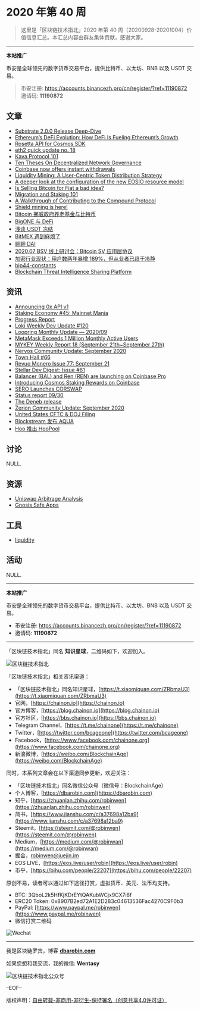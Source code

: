 # 2020 年第 40 周

> 这里是「区块链技术指北」2020 年第 40 周（20200928-20201004）价值信息汇总。本汇总内容由群友集体贡献，感谢大家。

***

**本站推广**

币安是全球领先的数字货币交易平台，提供比特币、以太坊、BNB 以及 USDT 交易。

> 币安注册: https://accounts.binancezh.pro/cn/register/?ref=11190872
> 邀请码: **11190872**

## 文章

* [Substrate 2.0.0 Release Deep-Dive](https://bbs.chainon.io/d/6497)
* [Ethereum’s DeFi Evolution: How DeFi Is Fueling Ethereum’s Growth](https://bbs.chainon.io/d/6500)
* [Rosetta API for Cosmos SDK](https://bbs.chainon.io/d/6501)
* [eth2 quick update no. 18](https://bbs.chainon.io/d/6502)
* [Kava Protocol 101](https://bbs.chainon.io/d/6503)
* [Ten Theses On Decentralized Network Governance](https://bbs.chainon.io/d/6510)
* [Coinbase now offers instant withdrawals](https://bbs.chainon.io/d/6513)
* [Liquidity Mining: A User-Centric Token Distribution Strategy](https://bbs.chainon.io/d/6516)
* [A deeper look at the configuration of the new EOSIO resource model](https://bbs.chainon.io/d/6517)
* [Is Selling Bitcoin for Fiat a bad idea?](https://bbs.chainon.io/d/6520)
* [Migration and Staking 101](https://bbs.chainon.io/d/6521)
* [A Walkthrough of Contributing to the Compound Protocol](https://bbs.chainon.io/d/6522)
* [Shield mining is here!](https://bbs.chainon.io/d/6523)
* [Bitcoin 挪威政府养老基金与比特币](https://bbs.chainon.io/d/6527)
* [BigONE 与 DeFi](https://bbs.chainon.io/d/6528)
* [浅谈 USDT 冻结](https://bbs.chainon.io/d/6530)
* [BitMEX 遇到麻烦了](https://bbs.chainon.io/d/6531)
* [聊聊 DAI](https://bbs.chainon.io/d/6532)
* [2020.07 BSV 线上研讨会：Bitcoin SV 应用层协议](https://bbs.chainon.io/d/6534)
* [加密行业现状：用户数两年暴增 189%，但从业者已趋于冷静](https://bbs.chainon.io/d/6535)
* [bip44-constants](https://bbs.chainon.io/d/6536)
* [Blockchain Threat Intelligence Sharing Platform](https://bbs.chainon.io/d/6537)

## 资讯

* [Announcing 0x API v1](https://bbs.chainon.io/d/6496)
* [Staking Economy #45: Mainnet Mania](https://bbs.chainon.io/d/6498)
* [Progress Report](https://bbs.chainon.io/d/6499)
* [Loki Weekly Dev Update #120](https://bbs.chainon.io/d/6504)
* [Loopring Monthly Update — 2020/09](https://bbs.chainon.io/d/6505)
* [MetaMask Exceeds 1 Million Monthly Active Users](https://bbs.chainon.io/d/6506)
* [MYKEY Weekly Report 18 (September 21th~September 27th)](https://bbs.chainon.io/d/6507)
* [Nervos Community Update: September 2020](https://bbs.chainon.io/d/6508)
* [Town Hall #66](https://bbs.chainon.io/d/6509)
* [Revuo Monero Issue 77: September 21](https://bbs.chainon.io/d/6511)
* [Stellar Dev Digest: Issue #61](https://bbs.chainon.io/d/6512)
* [Balancer (BAL) and Ren (REN) are launching on Coinbase Pro](https://bbs.chainon.io/d/6514)
* [Introducing Cosmos Staking Rewards on Coinbase](https://bbs.chainon.io/d/6515)
* [SERO Launches CORSWAP](https://bbs.chainon.io/d/6518)
* [Status report 09/30](https://bbs.chainon.io/d/6519)
* [The Deneb release](https://bbs.chainon.io/d/6524)
* [Zerion Community Update: September 2020](https://bbs.chainon.io/d/6525)
* [United States CFTC & DOJ Filing](https://bbs.chainon.io/d/6526)
* [Blockstream 发布 AQUA](https://bbs.chainon.io/d/6529)
* [Hoo 推出 HooPool](https://bbs.chainon.io/d/6533)

## 讨论

NULL.

## 资源

* [Uniswap Arbitrage Analysis](https://bbs.chainon.io/d/6538)
* [Gnosis Safe Apps](https://bbs.chainon.io/d/6539)

## 工具

* [liquidity](https://bbs.chainon.io/d/6540)

## 活动

NULL.

***

**本站推广**

币安是全球领先的数字货币交易平台，提供比特币、以太坊、BNB 以及 USDT 交易。

* 币安注册: https://accounts.binancezh.pro/cn/register/?ref=11190872
* 邀请码: **11190872**

***

「区块链技术指北」同名 **知识星球**，二维码如下，欢迎加入。

![区块链技术指北](https://cdn.dbarobin.com/3YzonTR.png)

「区块链技术指北」相关资讯渠道：

* 「区块链技术指北」同名知识星球，[https://t.xiaomiquan.com/ZRbmaU3](https://t.xiaomiquan.com/ZRbmaU3)
* 官网，[https://chainon.io](https://chainon.io)
* 官方博客，[https://blog.chainon.io](https://blog.chainon.io)
* 官方社区，[https://bbs.chainon.io](https://bbs.chainon.io)
* Telegram Channel，[https://t.me/chainone](https://t.me/chainone)
* Twitter，[https://twitter.com/bcageone](https://twitter.com/bcageone)
* Facebook，[https://www.facebook.com/chainone.org](https://www.facebook.com/chainone.org)
* 新浪微博，[https://weibo.com/BlockchainAge](https://weibo.com/BlockchainAge)

同时，本系列文章会在以下渠道同步更新，欢迎关注：

* 「区块链技术指北」同名微信公众号（微信号：BlockchainAge）
* 个人博客，[https://dbarobin.com](https://dbarobin.com)
* 知乎，[https://zhuanlan.zhihu.com/robinwen](https://zhuanlan.zhihu.com/robinwen)
* 简书，[https://www.jianshu.com/c/a37698a12ba9](https://www.jianshu.com/c/a37698a12ba9)
* Steemit，[https://steemit.com/@robinwen](https://steemit.com/@robinwen)
* Medium，[https://medium.com/@robinwan](https://medium.com/@robinwan)
* 掘金，[robinwen@juejin.im](https://juejin.im/user/5673ccae60b2260ee435f89a/posts)
* EOS LIVE，[https://eos.live/user/robin](https://eos.live/user/robin)
* 币乎，[https://bihu.com/people/22207](https://bihu.com/people/22207)

原创不易，读者可以通过如下途径打赏，虚拟货币、美元、法币均支持。

* BTC: 3QboL2k5HfKjKDrEYtQAKubWCjx9CX7i8f
* ERC20 Token: 0x8907B2ed72A1E2D283c04613536Fac4270C9F0b3
* PayPal: [https://www.paypal.me/robinwen](https://www.paypal.me/robinwen)
* 微信打赏二维码

![Wechat](https://cdn.dbarobin.com/SzoNl5b.jpg)

***

我是区块链罗宾，博客 **[dbarobin.com](https://dbarobin.com/)**

如果您想和我交流，我的微信: **Wentasy**

![区块链技术指北公众号](https://cdn.dbarobin.com/w0wignb.png)

–EOF–

版权声明：[自由转载-非商用-非衍生-保持署名（创意共享4.0许可证）](http://creativecommons.org/licenses/by-nc-nd/4.0/deed.zh)